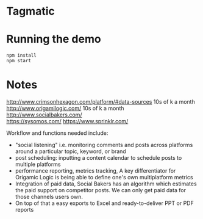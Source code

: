 # Tagmatic

# Running the demo

```
npm install
npm start
```
# Notes
http://www.crimsonhexagon.com/platform/#data-sources 10s of k a month
http://www.origamilogic.com/ 10s of k a month
http://www.socialbakers.com/  
https://sysomos.com/
https://www.sprinklr.com/


Workflow and functions needed include:
- "social listening" i.e. monitoring comments and posts across platforms around a particular topic, keyword, or brand
- post scheduling: inputting a content calendar to schedule posts to multiple platforms
- performance reporting, metrics tracking, A key differentiator for Origamic Logic is being able to define one's own multiplatform metrics
- Integration of paid data, Social Bakers has an algorithm which estimates the paid support on competitor posts. We can only get paid data for those channels users own.
- On top of that a easy exports to Excel and ready-to-deliver PPT or PDF reports